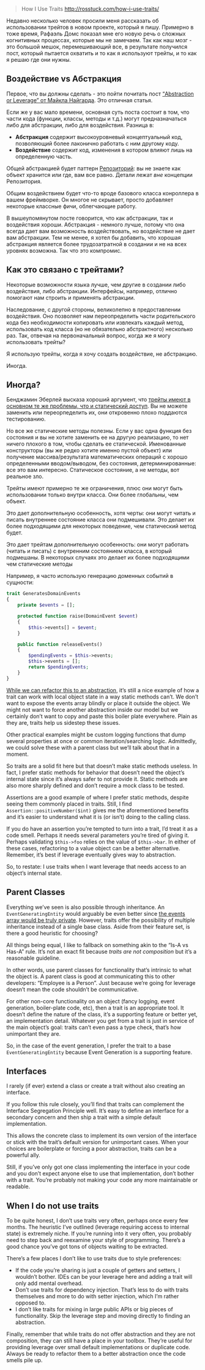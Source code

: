 >How I Use Traits
http://rosstuck.com/how-i-use-traits/

Недавно несколько человек просили меня рассказать об использовании трейтов в новом проекте, который я пишу. Примерно в тоже время, Рафаэль Домс показал мне его новую речь о сложных когнитивных процессах, которые мы не замечаем. Так как наш мозг - это большой мешок, перемешивающий все, в результате получился пост, который пытается охватить и то как я используют трейты, и то как я решаю где они нужны. 

## Воздействие vs Абстракция

Первое, что вы должны сделать - это пойти почитать пост [“Abstraction or Leverage” от Майкла Найгарда](http://thinkrelevance.com/blog/2013/04/04/abstraction-or-leverage). Это отличная статья.

Если же у вас мало времени, основная суть поста состоит в том, что части кода (функции, классы, методы и т.д.) могут предназначаться либо для абстракции, либо для воздействия. Разница в:

* **Абстракция** содержит высокоуровневый концептуальный код, позволяющий более лаконично работать с ним другому коду.
* **Воздействие** содержит код, изменения в котором влияют лишь на определенную часть.

Общей абстракцией будет паттерн [Репозиторий](http://habrahabr.ru/post/248505/): вы не знаете как объект хранится или где, вам все равно. Детали лежат _вне_ концепции Репозитория.

Общим воздействием будет что-то вроде базового класса конроллера в вашем фреймворке. Он многое не скрывает, просто добавляет некоторые классные фичи, облегчающие работу.

В вышеупомянутом посте говорится, что как абстракции, так и воздействия хороши. Абстракция - немного лучше, потому что она всегда дает вам возможность воздействовать, но воздействие не дает вам абстракции. Тем не менее, я хотел бы добавить, что хорошая абстракция является более трудозатратной в создании и не на всех уровнях возможна. Так что это компромис.

## Как это связано с трейтами?

Некоторые возможности языка лучше, чем другие в создании либо воздействия, либо абстракции. Интерфейсы, например, отлично помогают нам строить и применять абстракции.

Наследование, с другой стороны, великолепно в предоставлении воздействия. Оно позволяет нам переопределить части родительского кода без необходимости копировать или извлекать каждый метод, использовать код класса (но не обязательно абстрактного) несколько раз. Так, отвечая на первоначальный вопрос, когда же я могу использовать трейты?

Я использую трейты, когда я хочу создать воздействие, не абстракцию.

Иногда.

## Иногда?

Бенджамин Эберлей высказа хороший аргумент, что [трейты имеют в основном те же проблемы, что и статический доступ](http://www.whitewashing.de/2013/04/12/traits_are_static_access.html). Вы не можете заменить или переорпеделить их, они откровенно плохо поддаются тестированию.

Но все же статические методы полезны. Если у вас одна функция без состояния и вы не хотите заменить ее на другую реализацию, то нет ничего плохого в том, чтобы сделать ее статической. Именованные конструкторы (вы же редко хотите именно пустой объект) или получение массива/результата математических операций с хорошо определенными вводом/выводом, без состояния, детерминированные: все это вам интересно. Статическое состояние, а не методы, вот реальное зло.

Трейты имеют примерно те же ограничения, плюс они могут быть использовании только внутри класса. Они более глобальны, чем объект.

Это дает дополнительную особенность, хотя черты: они могут читать и писать внутреннее состояние класса они подмешивали. Это делает их более подходящими для некоторых поведение, чем статический метод будет.

Это дает трейтам дополнительную особенность: они могут работать (читать и писать) с внутренним состоянием класса, в который подмешаны. В некоторых случаях это делает их более подходящими чем статические методы

Например, я часто использую генерацию доменных событий в сущности:

```php
trait GeneratesDomainEvents
{
    private $events = [];

    protected function raise(DomainEvent $event)
    {
        $this->events[] = $event;
    }

    public function releaseEvents()
    {
        $pendingEvents = $this->events;
        $this->events = [];
        return $pendingEvents;
    }
}
```

[While we can refactor this to an abstraction](https://gist.github.com/rosstuck/09804eed5fb9020a1ff0), it’s still a nice example of how a trait can work with local object state in a way static methods can’t. We don’t want to expose the events array blindly or place it outside the object. We might not want to force another abstraction inside our model but we certainly don’t want to copy and paste this boiler plate everywhere. Plain as they are, traits help us sidestep these issues.

Other practical examples might be custom logging functions that dump several properties at once or common iteration/searching logic. Admittedly, we could solve these with a parent class but we’ll talk about that in a moment.

So traits are a solid fit here but that doesn’t make static methods useless. In fact, I prefer static methods for behavior that doesn’t need the object’s internal state since it’s always safer to not provide it. Static methods are also more sharply defined and don’t require a mock class to be tested.

Assertions are a good example of where I prefer static methods, despite seeing them commonly placed in traits. Still, I find `Assertion::positiveNumber($int)` gives me the aforementioned benefits and it’s easier to understand what it is (or isn’t) doing to the calling class.

If you do have an assertion you’re tempted to turn into a trait, I’d treat it as a code smell. Perhaps it needs several parameters you’re tired of giving it. Perhaps validating `$this->foo` relies on the value of `$this->bar`. In either of these cases, refactoring to a value object can be a better alternative. Remember, it’s best if leverage eventually gives way to abstraction.

So, to restate: I use traits when I want leverage that needs access to an object’s internal state.

## Parent Classes

Everything we’ve seen is also possible through inheritance. An `EventGeneratingEntity` would arguably be even better since [the events array would be truly private](http://3v4l.org/M80Zl). However, traits offer the possibility of multiple inheritance instead of a single base class. Aside from their feature set, is there a good heuristic for choosing?

All things being equal, I like to fallback on something akin to the “Is-A vs Has-A” rule. It’s not an exact fit because _traits are not composition_ but it’s a reasonable guideline.

In other words, use parent classes for functionality that’s intrinsic to what the object is. A parent class is good at communicating this to other developers: “Employee is a Person”. Just because we’re going for leverage doesn’t mean the code shouldn’t be communicative.

For other non-core functionality on an object (fancy logging, event generation, boiler-plate code, etc), then a trait is an appropriate tool. It doesn’t define the nature of the class, it’s a supporting feature or better yet, an implementation detail. Whatever you get from a trait is just in service of the main object’s goal: traits can’t even pass a type check, that’s how unimportant they are.

So, in the case of the event generation, I prefer the trait to a base `EventGeneratingEntity` because Event Generation is a supporting feature.

## Interfaces

I rarely (if ever) extend a class or create a trait without also creating an interface.

If you follow this rule closely, you’ll find that traits can complement the Interface Segregation Principle well. It’s easy to define an interface for a secondary concern and then ship a trait with a simple default implementation.

This allows the concrete class to implement its own version of the interface or stick with the trait’s default version for unimportant cases. When your choices are boilerplate or forcing a poor abstraction, traits can be a powerful ally.

Still, if you’ve only got one class implementing the interface in your code and you don’t expect anyone else to use that implementation, don’t bother with a trait. You’re probably not making your code any more maintainable or readable.

## When I do not use traits

To be quite honest, I don’t use traits very often, perhaps once every few months. The heuristic I’ve outlined (leverage requiring access to internal state) is extremely niche. If you’re running into it very often, you probably need to step back and reexamine your style of programming. There’s a good chance you’ve got tons of objects waiting to be extracted.

There’s a few places I don’t like to use traits due to style preferences:

*   If the code you’re sharing is just a couple of getters and setters, I wouldn’t bother. IDEs can be your leverage here and adding a trait will only add mental overhead.
*   Don’t use traits for dependency injection. That’s less to do with traits themselves and more to do with setter injection, which I’m rather opposed to.
*   I don’t like traits for mixing in large public APIs or big pieces of functionality. Skip the leverage step and moving directly to finding an abstraction.

Finally, remember that while traits do not offer abstraction and they are not composition, they can still have a place in your toolbox. They’re useful for providing leverage over small default implementations or duplicate code. Always be ready to refactor them to a better abstraction once the code smells pile up.
